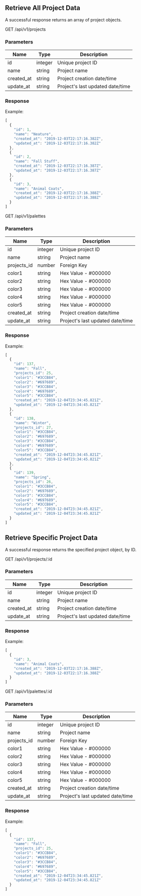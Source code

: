 ## Retrieve All Project Data
A successful response returns an array of project objects.


GET /api/v1/projects

### Parameters

| Name | Type | Description |
|------|------|-------------|
|id|integer| Unique project ID|
|name|string|Project name|
|created_at|string|Project creation date/time|
|update_at|string|Project's last updated date/time|


### Response

Example:
```js
[
  {
    "id": 1,
    "name": "Neature",
    "created_at": "2019-12-03T22:17:16.382Z",
    "updated_at": "2019-12-03T22:17:16.382Z"
  },
  {
    "id": 2,
    "name": "Fall Stuff",
    "created_at": "2019-12-03T22:17:16.387Z",
    "updated_at": "2019-12-03T22:17:16.387Z"
  },
  {
    "id": 3,
    "name": "Animal Coats",
    "created_at": "2019-12-03T22:17:16.388Z",
    "updated_at": "2019-12-03T22:17:16.388Z"
  }
]
```

GET /api/v1/palettes

### Parameters

| Name | Type | Description |
|------|------|-------------|
|id|integer| Unique project ID|
|name|string|Project name|
|projects_id|number|Foreign Key|
|color1|string|Hex Value - #000000|
|color2|string|Hex Value - #000000|
|color3|string|Hex Value - #000000|
|color4|string|Hex Value - #000000|
|color5|string|Hex Value - #000000|
|created_at|string|Project creation date/time|
|update_at|string|Project's last updated date/time|


### Response

Example:
```js
[
  {
    "id": 137,
    "name": "Fall",
    "projects_id": 25,
    "color1": "#3CCB84",
    "color2": "#697689",
    "color3": "#3CCB84",
    "color4": "#697689",
    "color5": "#3CCB84",
    "created_at": "2019-12-04T23:34:45.821Z",
    "updated_at": "2019-12-04T23:34:45.821Z"
  },
  {
    "id": 138,
    "name": "Winter",
    "projects_id": 27,
    "color1": "#3CCB84",
    "color2": "#697689",
    "color3": "#3CCB84",
    "color4": "#697689",
    "color5": "#3CCB84",
    "created_at": "2019-12-04T23:34:45.821Z",
    "updated_at": "2019-12-04T23:34:45.821Z"
  },
  {
    "id": 139,
    "name": "Spring",
    "projects_id": 26,
    "color1": "#3CCB84",
    "color2": "#697689",
    "color3": "#3CCB84",
    "color4": "#697689",
    "color5": "#3CCB84",
    "created_at": "2019-12-04T23:34:45.821Z",
    "updated_at": "2019-12-04T23:34:45.821Z"
  }
]
```

## Retrieve Specific Project Data
A successful response returns the specified project object, by ID.


GET /api/v1/projects/:id

### Parameters

| Name | Type | Description |
|------|------|-------------|
|id|integer| Unique project ID|
|name|string|Project name|
|created_at|string|Project creation date/time|
|update_at|string|Project's last updated date/time|


### Response

Example:
```js
[
  {
    "id": 3,
    "name": "Animal Coats",
    "created_at": "2019-12-03T22:17:16.388Z",
    "updated_at": "2019-12-03T22:17:16.388Z"
  }
]
```

GET /api/v1/palettes/:id

### Parameters

| Name | Type | Description |
|------|------|-------------|
|id|integer| Unique project ID|
|name|string|Project name|
|projects_id|number|Foreign Key|
|color1|string|Hex Value - #000000|
|color2|string|Hex Value - #000000|
|color3|string|Hex Value - #000000|
|color4|string|Hex Value - #000000|
|color5|string|Hex Value - #000000|
|created_at|string|Project creation date/time|
|update_at|string|Project's last updated date/time|


### Response

Example:
```js
[
  {
    "id": 137,
    "name": "Fall",
    "projects_id": 25,
    "color1": "#3CCB84",
    "color2": "#697689",
    "color3": "#3CCB84",
    "color4": "#697689",
    "color5": "#3CCB84",
    "created_at": "2019-12-04T23:34:45.821Z",
    "updated_at": "2019-12-04T23:34:45.821Z"
  }
]
```
